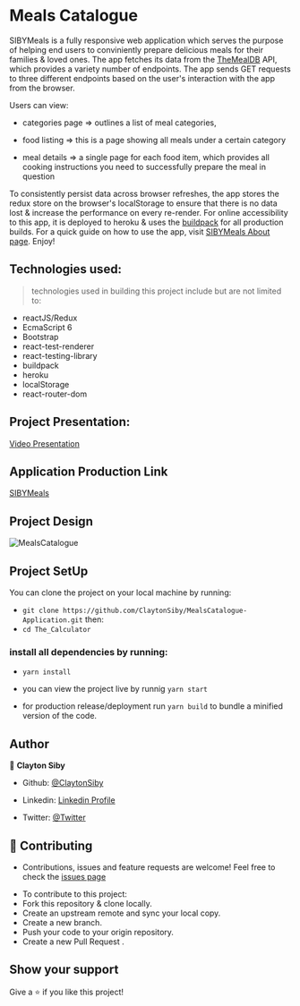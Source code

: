 # Meals Catalogue
SIBYMeals is a fully responsive web application which serves the purpose of helping end users to conviniently prepare delicious meals for their families & loved ones. The app fetches its data from the [TheMealDB](https://themealdb.com/) API, which provides a variety number of endpoints. The app sends GET requests to three different endpoints based on the user's interaction with the app from the browser.

Users can view:

- categories page => outlines a list of meal categories,

- food listing  => this is a page showing all meals under a certain category
- meal details  => a single page for each food item, which provides all cooking instructions you need to successfully prepare the meal in question

To consistently persist data across browser refreshes, the app stores the redux store on the browser's localStorage to ensure that there is no data lost & increase the performance on every re-render. For online accessibility to this app, it is deployed to heroku & uses the [buildpack](https://github.com/mars/create-react-app-buildpack) for all production builds. For a quick guide on how to use the app, visit [SIBYMeals About page](https://sibymealscatalogue.herokuapp.com/About). Enjoy!

## Technologies used:
> technologies used in building this project include but are not limited to: 
- reactJS/Redux
- EcmaScript 6
- Bootstrap
- react-test-renderer
- react-testing-library
- buildpack
- heroku
- localStorage
- react-router-dom

## Project Presentation:
[Video Presentation](https://www.loom.com/share/6b75af2b11894707971af14aedf96d11)
## Application Production Link
[SIBYMeals](https://sibymealscatalogue.herokuapp.com/)

## Project Design
![MealsCatalogue](./src/assets/demo/projectGif.gif)

## Project SetUp
You can clone the project on your local machine by running:

- `git clone https://github.com/ClaytonSiby/MealsCatalogue-Application.git`
then:
-  `cd The_Calculator`

### install all dependencies by running:
- `yarn install`

- you can view the project live by runnig `yarn start`
- for production release/deployment run `yarn build` to bundle a minified version of the code.

## Author 

👤 **Clayton Siby**

- Github: [@ClaytonSiby](https://github.com/ClaytonSiby)
   
- Linkedin: [Linkedin Profile](https://www.linkedin.com/in/clayton-siby-48a8a0183/)

- Twitter: [@Twitter](https://twitter.com/ClaytonSiby)

## :handshake: Contributing 

* Contributions, issues and feature requests are welcome! Feel free to check the [issues page](https://github.com/ClaytonSiby/MealsCatalogue-Application/issues)
- To contribute to this project:
- Fork this repository & clone locally.
- Create an upstream remote and sync your local copy.
- Create a new branch.
- Push your code to your origin repository.
- Create a new Pull Request .

## Show your support

Give a ⭐️ if you like this project!